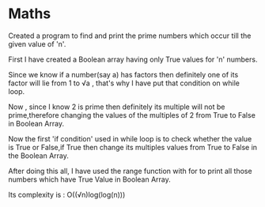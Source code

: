 # Maths
Created a program to find and print the prime numbers which occur till the given value of 'n'.

First I have created a Boolean array having only True values for 'n' numbers.

Since we know if a number(say a) has factors then definitely one of its factor will lie from 1 to √a , that's why I have put that condition on while loop.

Now , since I know 2 is prime then definitely its multiple will not be prime,therefore changing the values of the multiples of 2 from True to False in Boolean Array.

Now the first 'if condition' used in while loop is to check whether the value is True or False,if True then change its multiples values from True to False in the Boolean Array.

After doing this all, I have used the range function with for to print all those numbers which have True Value in Boolean Array.

Its complexity is :  O((√n)log(log(n)))
